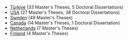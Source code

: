 * [Türkiye](Turkiye.md) (33 Master's Theses, 5 Doctoral Dissertations)
* [USA](USA.md) (27 Master's Theses, 38 Doctoral Dissertations)
* [Sweden](Sweden.md) (49 Master's Theses)
* [Canada](Canada.md) (14 Master's Theses, 1 Doctoral Dissertation)
* [Netherlands](Netherlands.md) (7 Master's Theses)
* [Finland](Finland.md) (4 Master's Theses)
